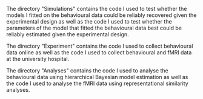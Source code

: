 The directory "Simulations" contains the code I used to test whether the models I fitted on the behavioural data could be reliably recovered given the experimental design as well as the code I used to test whether the parameters of the model that fitted the behavioural data best could be reliably estimated given the experimental design.

The directory "Experiment" contains the code I used to collect behavioural data online as well as the code I used to collect behavioural and fMRI data at the university hospital.

The directory "Analyses" contains the code I used to analyse the behavioural data using hierarchical Bayesian model estimation as well as the code I used to analyse the fMRI data using representational similarity analyses.
